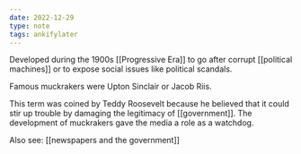 ```yaml
---
date: 2022-12-29
type: note
tags: ankifylater
---
```


Developed during the 1900s [[Progressive Era]] to go after corrupt [[political machines]] or to expose social issues like political scandals.

Famous muckrakers were Upton Sinclair or Jacob Riis.

This term was coined by Teddy Roosevelt because he believed that it could stir up trouble by damaging the legitimacy of [[government]]. The development of muckrakers gave the media a role as a watchdog.

Also see: [[newspapers and the government]]

